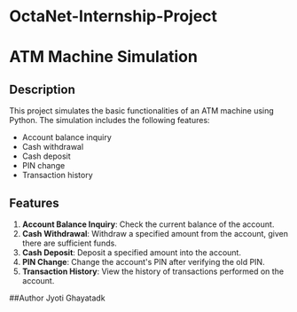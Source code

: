 # OctaNet-Internship-Project
# ATM Machine Simulation

## Description

This project simulates the basic functionalities of an ATM machine using Python. The simulation includes the following features:
- Account balance inquiry
- Cash withdrawal
- Cash deposit
- PIN change
- Transaction history

## Features

1. **Account Balance Inquiry**: Check the current balance of the account.
2. **Cash Withdrawal**: Withdraw a specified amount from the account, given there are sufficient funds.
3. **Cash Deposit**: Deposit a specified amount into the account.
4. **PIN Change**: Change the account's PIN after verifying the old PIN.
5. **Transaction History**: View the history of transactions performed on the account.

##Author
Jyoti Ghayatadk
